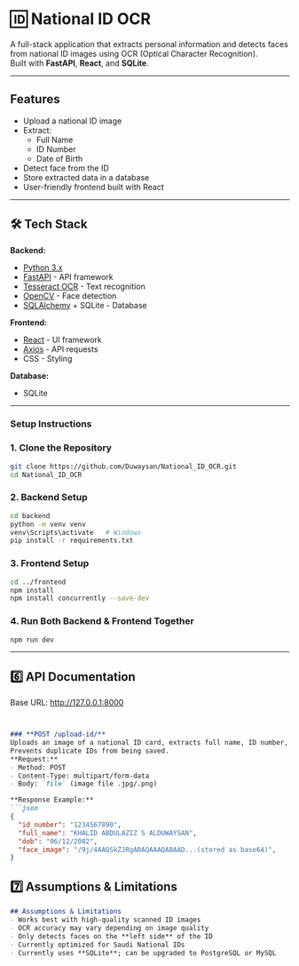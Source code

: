 # 🆔 National ID OCR

A full-stack application that extracts personal information and detects faces from national ID images using OCR (Optical Character Recognition).  
Built with **FastAPI**, **React**, and **SQLite**.

---

## Features
- Upload a national ID image
- Extract:
  - Full Name
  - ID Number
  - Date of Birth
- Detect face from the ID
- Store extracted data in a database
- User-friendly frontend built with React

---

## 🛠 Tech Stack

**Backend:**
- [Python 3.x](https://www.python.org/)
- [FastAPI](https://fastapi.tiangolo.com/) - API framework
- [Tesseract OCR](https://github.com/tesseract-ocr/tesseract) - Text recognition
- [OpenCV](https://opencv.org/) - Face detection
- [SQLAlchemy](https://www.sqlalchemy.org/) + SQLite - Database

**Frontend:**
- [React](https://react.dev/) - UI framework
- [Axios](https://axios-http.com/) - API requests
- CSS - Styling

**Database:**
- SQLite
---

### Setup Instructions

### 1. Clone the Repository
```bash
git clone https://github.com/Duwaysan/National_ID_OCR.git
cd National_ID_OCR
```
### 2. Backend Setup
```bash
cd backend
python -m venv venv
venv\Scripts\activate   # Windows
pip install -r requirements.txt
```
### 3. Frontend Setup
```bash
cd ../frontend
npm install
npm install concurrently --save-dev
```
### 4. Run Both Backend & Frontend Together
```bash
npm run dev
```

---

## **6️⃣ API Documentation**
Base URL: http://127.0.0.1:8000

```md


### **POST /upload-id/**
Uploads an image of a national ID card, extracts full name, ID number, date of birth, and detects the face.
Prevents duplicate IDs from being saved.
**Request:**
- Method: POST
- Content-Type: multipart/form-data
- Body: `file` (image file .jpg/.png)

**Response Example:**
```json
{
  "id_number": "1234567890",
  "full_name": "KHALID ABDULAZIZ S ALDUWAYSAN",
  "dob": "06/12/2002",
  "face_image": "/9j/4AAQSkZJRgABAQAAAQABAAD...(stored as base64)",  
}
```

## **7️⃣ Assumptions & Limitations**
```md
## Assumptions & Limitations
- Works best with high-quality scanned ID images
- OCR accuracy may vary depending on image quality
- Only detects faces on the **left side** of the ID
- Currently optimized for Saudi National IDs
- Currently uses **SQLite**; can be upgraded to PostgreSQL or MySQL

